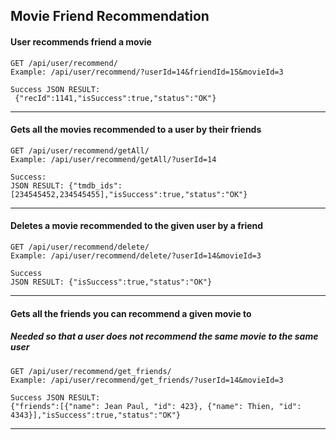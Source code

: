 ## Movie Friend Recommendation

#### User recommends friend a movie
```$xslt
GET /api/user/recommend/
Example: /api/user/recommend/?userId=14&friendId=15&movieId=3

Success JSON RESULT:
 {"recId":1141,"isSuccess":true,"status":"OK"}
```
--------

#### Gets all the movies recommended to a user by their friends
```$xslt
GET /api/user/recommend/getAll/
Example: /api/user/recommend/getAll/?userId=14

Success:
JSON RESULT: {"tmdb_ids":[234545452,234545455],"isSuccess":true,"status":"OK"}
```

--------


#### Deletes a movie recommended to the given user by a friend
```$xslt
GET /api/user/recommend/delete/
Example: /api/user/recommend/delete/?userId=14&movieId=3

Success 
JSON RESULT: {"isSuccess":true,"status":"OK"}
```

--------

#### Gets all the friends you can recommend a given movie to
##### Needed so that a user does not recommend the same movie to the same user
```$xslt
GET /api/user/recommend/get_friends/
Example: /api/user/recommend/get_friends/?userId=14&movieId=3

Success JSON RESULT: 
{"friends":[{"name": Jean Paul, "id": 423}, {"name": Thien, "id": 4343}],"isSuccess":true,"status":"OK"}

```

--------